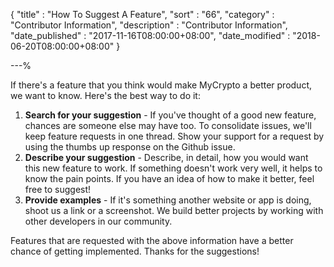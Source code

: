 {
"title"       : "How To Suggest A Feature",
"sort"        : "66",
"category"    : "Contributor Information",
"description" : "Contributor Information",
"date_published" : "2017-11-16T08:00:00+08:00",
"date_modified"  : "2018-06-20T08:00:00+08:00"
}

---%

If there's a feature that you think would make MyCrypto a better product, we
want to know. Here's the best way to do it:

1. **Search for your suggestion** - If you've thought of a good new feature,
    chances are someone else may have too. To consolidate issues, we'll keep
    feature requests in one thread. Show your support for a request by using
    the thumbs up response on the Github issue.
2. **Describe your suggestion** - Describe, in detail, how you would want this
    new feature to work. If something doesn't work very well, it helps to know
    the pain points. If you have an idea of how to make it better, feel free to
    suggest!
3. **Provide examples** - If it's something another website or app is doing,
    shoot us a link or a screenshot. We build better projects by working with
    other developers in our community.

Features that are requested with the above information have a better chance of
getting implemented. Thanks for the suggestions!
